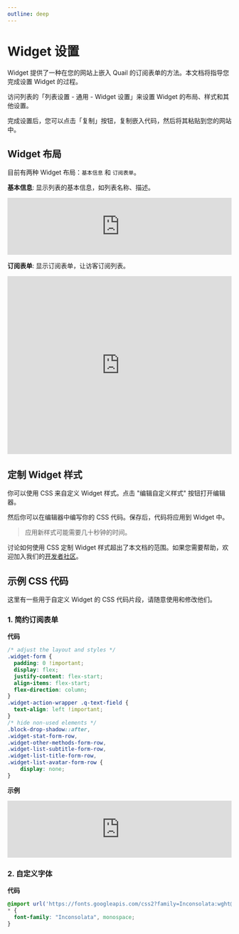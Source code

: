 ```yaml
---
outline: deep
---
```


# Widget 设置

Widget 提供了一种在您的网站上嵌入 Quail 的订阅表单的方法。本文档将指导您完成设置 Widget 的过程。

访问列表的「列表设置 - 通用 - Widget 设置」来设置 Widget 的布局、样式和其他设置。

完成设置后，您可以点击「复制」按钮，复制嵌入代码，然后将其粘贴到您的网站中。

## Widget 布局

目前有两种 Widget 布局：`基本信息` 和 `订阅表单`。

**基本信息**: 显示列表的基本信息，如列表名称、描述。

<iframe src="https://quail.ink/blog/widget.external?theme=light&list_slug=blog&layout=info&lang=en" data-theme="light"
    width="100%" height="128px" title="Quail Widget" frameborder="0" allow="web-share" allowfullscreen >
</iframe>

**订阅表单**: 显示订阅表单，让访客订阅列表。

<iframe src="https://quail.ink/blog/widget?theme=light&list_slug=blog&layout=subscribe_form&lang=en" data-theme="light"
    width="100%" height="400px" title="Quail Widget" frameborder="0" allow="web-share" allowfullscreen >
</iframe>

## 定制 Widget 样式

你可以使用 CSS 来自定义 Widget 样式。点击 "编辑自定义样式" 按钮打开编辑器。

然后你可以在编辑器中编写你的 CSS 代码。保存后，代码将应用到 Widget 中。

> 应用新样式可能需要几十秒钟的时间。

讨论如何使用 CSS 定制 Widget 样式超出了本文档的范围。如果您需要帮助，欢迎加入我们的[开发者社区](https://discord.gg/FWrJ8bwhwe)。

## 示例 CSS 代码

这里有一些用于自定义 Widget 的 CSS 代码片段，请随意使用和修改他们。

### 1. 简约订阅表单

**代码**

```css
/* adjust the layout and styles */
.widget-form {
  padding: 0 !important;
  display: flex;
  justify-content: flex-start;
  align-items: flex-start;
  flex-direction: column;
}
.widget-action-wrapper .q-text-field {
  text-align: left !important;
}
/* hide non-used elements */
.block-drop-shadow::after,
.widget-stat-form-row,
.widget-other-methods-form-row,
.widget-list-subtitle-form-row,
.widget-list-title-form-row,
.widget-list-avatar-form-row {
	display: none;
}
```

**示例**

<iframe src="https://quail.ink/blog/widget.external?theme=light&list_slug=blog&layout=subscribe_form&lang=en" data-theme="light"
    width="100%" height="128px" title="Quail Widget" frameborder="0" allow="web-share" allowfullscreen >
</iframe>

### 2. 自定义字体

**代码**

```css
@import url('https://fonts.googleapis.com/css2?family=Inconsolata:wght@200..900&display=swap');
* {
  font-family: "Inconsolata", monospace;
}
```
